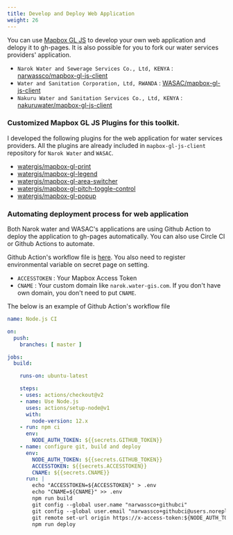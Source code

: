 ```yaml
---
title: Develop and Deploy Web Application
weight: 26
---
```


You can use [Mapbox GL JS](https://docs.mapbox.com/mapbox-gl-js/api/) to develop your own web application and delopy it to gh-pages. It is also possible for you to fork our water services providers' application.

- `Narok Water and Sewerage Services Co., Ltd, KENYA` : [narwassco/mapbox-gl-js-client](https://github.com/narwassco/mapbox-gl-js-client) 
- `Water and Sanitation Corporation, Ltd, RWANDA` : [WASAC/mapbox-gl-js-client](https://github.com/WASAC/mapbox-gl-js-client) 
- `Nakuru Water and Sanitation Services Co., Ltd, KENYA` : [nakuruwater/mapbox-gl-js-client](https://github.com/nakuruwater/mapbox-gl-js-client) 

### Customized Mapbox GL JS Plugins for this toolkit.

I developed the following plugins for the web application for water services providers. All the plugins are already included in `mapbox-gl-js-client` repository for `Narok Water` and `WASAC`.
- [watergis/mapbox-gl-print](https://github.com/watergis/mapbox-gl-print)
- [watergis/mapbox-gl-legend](https://github.com/watergis/mapbox-gl-legend)
- [watergis/mapbox-gl-area-switcher](https://github.com/watergis/mapbox-gl-area-switcher)
- [watergis/mapbox-gl-pitch-toggle-control](https://github.com/watergis/mapbox-gl-pitch-toggle-control)
- [watergis/mapbox-gl-popup](https://github.com/watergis/mapbox-gl-popup)

### Automating deployment process for web application
Both Narok water and WASAC's applications are using Github Action to deploy the application to gh-pages automatically. You can also use Circle CI or Github Actions to automate.

Github Action's workflow file is [here](https://github.com/narwassco/mapbox-gl-js-client/blob/master/.github/workflows/node.js.yml). You also need to register environmental variable on secret page on setting. 

- `ACCESSTOKEN` : Your Mapbox Access Token
- `CNAME` : Your custom domain like `narok.water-gis.com`. If you don't have own domain, you don't need to put `CNAME`.

The below is an example of Github Action's workflow file

```yaml
name: Node.js CI

on:
  push:
    branches: [ master ]

jobs:
  build:

    runs-on: ubuntu-latest

    steps:
    - uses: actions/checkout@v2
    - name: Use Node.js
      uses: actions/setup-node@v1
      with:
        node-version: 12.x
    - run: npm ci
      env:
        NODE_AUTH_TOKEN: ${{secrets.GITHUB_TOKEN}}
    - name: configure git, build and deploy
      env:
        NODE_AUTH_TOKEN: ${{secrets.GITHUB_TOKEN}}
        ACCESSTOKEN: ${{secrets.ACCESSTOKEN}}
        CNAME: ${{secrets.CNAME}}
      run: |
        echo "ACCESSTOKEN=${ACCESSTOKEN}" > .env
        echo "CNAME=${CNAME}" >> .env
        npm run build
        git config --global user.name "narwassco+githubci"
        git config --global user.email "narwassco+githubci@users.noreply.github.com"
        git remote set-url origin https://x-access-token:${NODE_AUTH_TOKEN}@github.com/narwassco/mapbox-gl-js-client.git
        npm run deploy
```